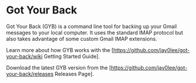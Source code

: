 Got Your Back
=============

Got Your Back (GYB) is a command line tool for backing up your Gmail messages to your local computer. It uses the standard IMAP protocol but also takes advantage of some custom Gmail IMAP extensions.

Learn more about how GYB works with the [https://github.com/jay0lee/got-your-back/wiki Getting Started Guide].

Download the latest GYB version from the [https://github.com/jay0lee/got-your-back/releases Releases Page].
